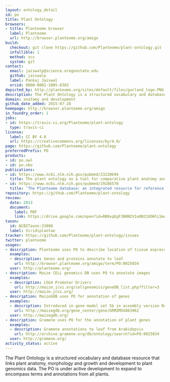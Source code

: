 ```yaml
---
layout: ontology_detail
id: po
title: Plant Ontology
browsers:
- title: Planteome browser
  label: Planteome
  url: http://browser.planteome.org/amigo
build:
  checkout: git clone https://github.com/Planteome/plant-ontology.git
  infallible: 1
  method: vcs
  system: git
contact:
  email: jaiswalp@science.oregonstate.edu
  github: jaiswalp
  label: Pankaj Jaiswal
  orcid: 0000-0002-1005-8383
depicted_by: http://planteome.org/sites/default/files/garland_logo.PNG
description: The Plant Ontology is a structured vocabulary and database resource that links plant anatomy, morphology and growth and development to plant genomics data.
domain: anatomy and development
github_date_added: 2015-07-28
homepage: http://browser.planteome.org/amigo
in_foundry_order: 1
jobs:
- id: https://travis-ci.org/Planteome/plant-ontology
  type: travis-ci
license:
  label: CC BY 4.0
  url: https://creativecommons.org/licenses/by/4.0/
page: https://github.com/Planteome/plant-ontology
preferredPrefix: PO
products:
- id: po.owl
- id: po.obo
publications:
- id: https://www.ncbi.nlm.nih.gov/pubmed/23220694
  title: The plant ontology as a tool for comparative plant anatomy and genomic analyses.
- id: https://www.ncbi.nlm.nih.gov/pubmed/29186578
  title: 'The Planteome database: an integrated resource for reference ontologies, plant genomics and phenomics.'
repository: https://github.com/Planteome/plant-ontology
review:
  date: 2013
  document:
    label: PDF
    link: https://drive.google.com/open?id=0B8vqEgF1N0NIV1o0N21UOHlLSmc
taxon:
  id: NCBITaxon:33090
  label: Viridiplantae
tracker: https://github.com/Planteome/plant-ontology/issues
twitter: planteome
usages:
- description: Planteome uses PO to describe location of tissue expression for genes in viridiplantae
  examples:
  - description: Genes and proteins annotate to leaf
    url: http://browser.planteome.org/amigo/term/PO:0025034
  user: http://planteome.org/
- description: Maize CELL genomics DB uses PO to annotate images
  examples:
  - description: LhG4 Promoter Drivers
    url: http://maize.jcvi.org/cellgenomics/geneDB_list.php?filter=3
  user: http://maize.jcvi.org/
- description: MaizeGDB uses PO for annotation of genes
  examples:
  - description: Introduced in gene model set 5b in assembly version RefGen_v2.
    url: http://maizegdb.org/gene_center/gene/GRMZM5G863962
  user: http://maizegdb.org/
- description: Gramene uses PO for the annotation of plant genes
  examples:
  - description: Gramene annotations to leaf from Arabidopsis
    url: http://archive.gramene.org/db/ontology/search?id=PO:0025034
  user: http://gramene.org/
activity_status: active
---
```


The Plant Ontology is a structured vocabulary and database resource that links plant anatomy, morphology and growth and development to plant genomics data. The PO is under active development to expand to encompass terms and annotations from all plants.
